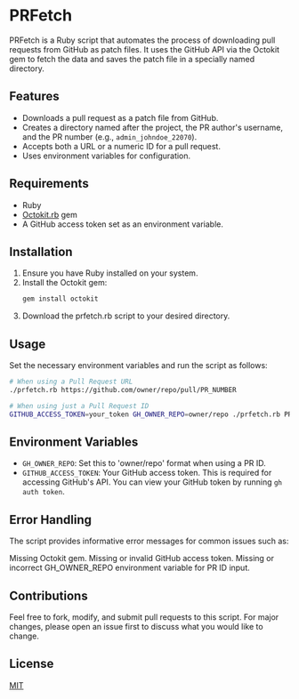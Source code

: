 # PRFetch

PRFetch is a Ruby script that automates the process of downloading pull requests from GitHub as patch files. It uses the GitHub API via the Octokit gem to fetch the data and saves the patch file in a specially named directory.

## Features

- Downloads a pull request as a patch file from GitHub.
- Creates a directory named after the project, the PR author's username, and the PR number (e.g., `admin_johndoe_22070`).
- Accepts both a URL or a numeric ID for a pull request.
- Uses environment variables for configuration.

## Requirements

- Ruby
- [Octokit.rb](https://github.com/octokit/octokit.rb) gem
- A GitHub access token set as an environment variable.

## Installation

1. Ensure you have Ruby installed on your system.
2. Install the Octokit gem:
   ```sh
   gem install octokit
   ```
3. Download the prfetch.rb script to your desired directory.

## Usage
Set the necessary environment variables and run the script as follows:

```sh
# When using a Pull Request URL
./prfetch.rb https://github.com/owner/repo/pull/PR_NUMBER

# When using just a Pull Request ID
GITHUB_ACCESS_TOKEN=your_token GH_OWNER_REPO=owner/repo ./prfetch.rb PR_NUMBER
```

## Environment Variables

* `GH_OWNER_REPO`: Set this to 'owner/repo' format when using a PR ID.
* `GITHUB_ACCESS_TOKEN`: Your GitHub access token. This is required for accessing GitHub's API. You can view your GitHub token by running `gh auth token`.

## Error Handling
The script provides informative error messages for common issues such as:

Missing Octokit gem.
Missing or invalid GitHub access token.
Missing or incorrect GH_OWNER_REPO environment variable for PR ID input.

## Contributions
Feel free to fork, modify, and submit pull requests to this script. For major changes, please open an issue first to discuss what you would like to change.

## License

[MIT](https://choosealicense.com/licenses/mit/)
